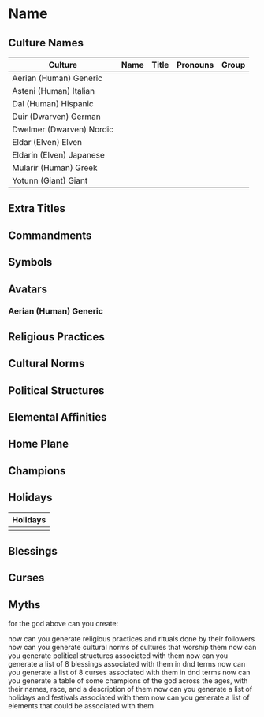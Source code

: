# Name

## Culture Names

| Culture | Name | Title | Pronouns | Group |
| ---- | ---- | ---- | ---- | ---- |
| Aerian (Human) Generic |  |  |  |  |
| Asteni (Human) Italian |  |  |  |  |
| Dal (Human) Hispanic|  |  |  |  |
| Duir (Dwarven) German |  |  |  |  |
| Dwelmer (Dwarven) Nordic |  |  |  |  |
| Eldar (Elven) Elven |  |  |  |  |
| Eldarin (Elven) Japanese |  |  |  |  |
| Mularir (Human) Greek |  |  |  |  |
| Yotunn (Giant) Giant |  |  |  |  |


## Extra Titles

## Commandments

## Symbols

## Avatars
### Aerian (Human) Generic


## Religious Practices

## Cultural Norms

## Political Structures

## Elemental Affinities

## Home Plane

## Champions

## Holidays

| Holidays |
| ---- |
|  |

## Blessings

## Curses

## Myths



for the god above can you create:

now can you generate religious practices and rituals done by their followers 
now can you generate cultural norms of cultures that worship them
now can you generate political structures associated with them
now can you generate a list of 8 blessings associated with them in dnd terms
now can you generate a list of 8 curses associated with them in dnd terms
now can you generate a table of some champions of the god across the ages, with their names, race, and a description of them
now can you generate a list of holidays and festivals associated with them
now can you generate a list of elements that could be associated with them